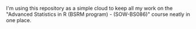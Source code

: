 I'm using this repository as a simple cloud to keep all my work on the "Advanced Statistics in R (BSRM program) - (SOW-BS086)" course neatly in one place.
